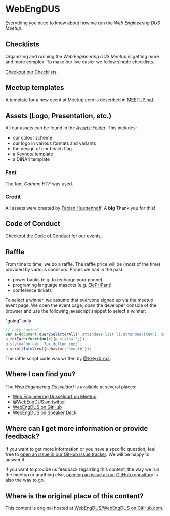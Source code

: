 # WebEngDUS

Everything you need to know about how we run the *Web Engineering DUS Meetup*.

## Checklists

Organizing and running the *Web Engineering DUS Meetup* is getting more and more complex.
To make our live easier we follow simple checklists.

[Checkout our Checklists](./CHECKLISTS.md).

## Meetup templates

A template for a new event at Meetup.com is described in [MEETUP.md](./MEETUP.md).

## Assets (Logo, Presentation, etc.)

All our assets can be found in the [*Assets*-Folder](./Assets). This includes:

- our colour scheme
- our logo in various formats and variants
- the design of our beach flag
- a Keynote template
- a DINA4 template

### Font

The font _Gotham HTF_ was used.

### Credit

All assets were created by [Fabian Huettenhoff](https://twitter.com/zuqbu). A **big** Thank you for this!

## Code of Conduct

[Checkout the Code of Conduct for our events](./CODE_OF_CONDUCT.md).

## Raffle

From time to time, we do a raffle.
The raffle price will be (most of the time) provided by various sponsors.
Prices we had in the past:

* power banks (e.g. to recharge your phone)
* programing language mascots (e.g. [ElePHPant](https://www.php.net/elephpant.php))
* conference tickets

To select a winner, we assume that everyone signed up via the meetup event page.
We open the event page, open the developer console of the browser and use the following javascript snippet to select a winner:

"going" only
```js
// only "going"
var a=document.querySelectorAll('.attendees-list li.attendee-item'), b=a[Math.floor((Math.random()*a.length)+1)-1];
a.forEach(function(e){e.style='';});
b.style='border: 7px dotted red;';
b.scrollIntoView({behavior:'smooth'});
```

The raffle script code was written by [@SHyx0rmZ](https://github.com/SHyx0rmZ).

## Where I can find you?

The *Web Engineering Düsseldorf* is available at several places:

* [Web Engineering Düsseldorf on Meetup](https://www.meetup.com/Web-Engineering-Duesseldorf/)
* [@WebEngDUS on twitter](https://twitter.com/WebEngDUS)
* [WebEngDUS on GitHub](https://github.com/WebEngDUS)
* [WebEngDUS on Speaker Deck](https://speakerdeck.com/webengdus)

## Where can I get more information or provide feedback?

If you want to get more information or you have a specific question, feel free to [open an issue in our GitHub issue tracker](https://github.com/WebEngDUS/WebEngDUS/issues/new).
We will be happy to answer it.

If you want to provide us feedback regarding this content, the way we run the meetup or anything else, [opening an issue at our GitHub repository](https://github.com/WebEngDUS/WebEngDUS/issues/new) is also the way to go.

## Where is the original place of this content?

This content is original hosted at [WebEngDUS/WebEngDUS on GitHub.com](https://github.com/WebEngDUS/WebEngDUS).
